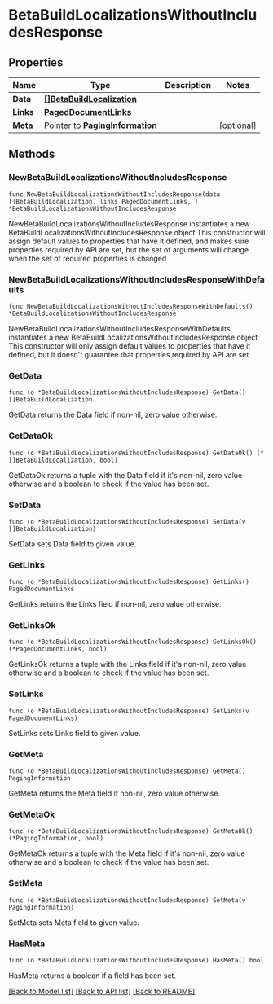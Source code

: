 # BetaBuildLocalizationsWithoutIncludesResponse

## Properties

Name | Type | Description | Notes
------------ | ------------- | ------------- | -------------
**Data** | [**[]BetaBuildLocalization**](BetaBuildLocalization.md) |  | 
**Links** | [**PagedDocumentLinks**](PagedDocumentLinks.md) |  | 
**Meta** | Pointer to [**PagingInformation**](PagingInformation.md) |  | [optional] 

## Methods

### NewBetaBuildLocalizationsWithoutIncludesResponse

`func NewBetaBuildLocalizationsWithoutIncludesResponse(data []BetaBuildLocalization, links PagedDocumentLinks, ) *BetaBuildLocalizationsWithoutIncludesResponse`

NewBetaBuildLocalizationsWithoutIncludesResponse instantiates a new BetaBuildLocalizationsWithoutIncludesResponse object
This constructor will assign default values to properties that have it defined,
and makes sure properties required by API are set, but the set of arguments
will change when the set of required properties is changed

### NewBetaBuildLocalizationsWithoutIncludesResponseWithDefaults

`func NewBetaBuildLocalizationsWithoutIncludesResponseWithDefaults() *BetaBuildLocalizationsWithoutIncludesResponse`

NewBetaBuildLocalizationsWithoutIncludesResponseWithDefaults instantiates a new BetaBuildLocalizationsWithoutIncludesResponse object
This constructor will only assign default values to properties that have it defined,
but it doesn't guarantee that properties required by API are set

### GetData

`func (o *BetaBuildLocalizationsWithoutIncludesResponse) GetData() []BetaBuildLocalization`

GetData returns the Data field if non-nil, zero value otherwise.

### GetDataOk

`func (o *BetaBuildLocalizationsWithoutIncludesResponse) GetDataOk() (*[]BetaBuildLocalization, bool)`

GetDataOk returns a tuple with the Data field if it's non-nil, zero value otherwise
and a boolean to check if the value has been set.

### SetData

`func (o *BetaBuildLocalizationsWithoutIncludesResponse) SetData(v []BetaBuildLocalization)`

SetData sets Data field to given value.


### GetLinks

`func (o *BetaBuildLocalizationsWithoutIncludesResponse) GetLinks() PagedDocumentLinks`

GetLinks returns the Links field if non-nil, zero value otherwise.

### GetLinksOk

`func (o *BetaBuildLocalizationsWithoutIncludesResponse) GetLinksOk() (*PagedDocumentLinks, bool)`

GetLinksOk returns a tuple with the Links field if it's non-nil, zero value otherwise
and a boolean to check if the value has been set.

### SetLinks

`func (o *BetaBuildLocalizationsWithoutIncludesResponse) SetLinks(v PagedDocumentLinks)`

SetLinks sets Links field to given value.


### GetMeta

`func (o *BetaBuildLocalizationsWithoutIncludesResponse) GetMeta() PagingInformation`

GetMeta returns the Meta field if non-nil, zero value otherwise.

### GetMetaOk

`func (o *BetaBuildLocalizationsWithoutIncludesResponse) GetMetaOk() (*PagingInformation, bool)`

GetMetaOk returns a tuple with the Meta field if it's non-nil, zero value otherwise
and a boolean to check if the value has been set.

### SetMeta

`func (o *BetaBuildLocalizationsWithoutIncludesResponse) SetMeta(v PagingInformation)`

SetMeta sets Meta field to given value.

### HasMeta

`func (o *BetaBuildLocalizationsWithoutIncludesResponse) HasMeta() bool`

HasMeta returns a boolean if a field has been set.


[[Back to Model list]](../README.md#documentation-for-models) [[Back to API list]](../README.md#documentation-for-api-endpoints) [[Back to README]](../README.md)


